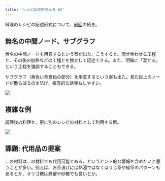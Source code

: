 ```yaml
---
title: 'レシピ記述形式メモ #2'
---
```

料理のレシピの記述形式について、[前回](https://r7kamura.com/articles/2022-05-13-mermaid-recipe-memo)の続き。

無名の中間ノード、サブグラフ
--------------

無名の中間ノードを用意するという案が出た。こうすると、混ぜ合わせる工程と、その後の加熱などの工程とを独立して記述できる。また、明確に「混ぜる」という工程を強調することもできる。

サブグラフ（黄色い背景色の部分）を用意するという案も出た。見た目上のノードが散らばるのを防げ、視覚的な誘導もしやすい。

![](https://lh5.googleusercontent.com/mCFGsQHs7k1Kw4AkorBcxDiqiKbUihGNDeE83OkgEhXupYpNn7jY85Tj56eBF98pUuJjRr2ibTmXGAVXY3rrl8HjDXvQ3gZfNscGasHd9CWpLVDZ9Sg29LLU-C64w1MHofZTKaCxqp9nVqu6S4Ow8g)

複雑な例
----

調理後の料理を、更に別のレシピの材料として利用する例。

![](https://lh5.googleusercontent.com/JSd5JPSuSwTcd2flEvqlLQ4_RkitnzZhS-xwKwY6_RMY5dIeGc9YhmjbVSre5GQLC6QOTD6-MfzG1p-e3YZSiceRP97cOmqpA6MUy335z1jg1aEeqWKDP3uEwWziOdDhT8OO0cgQ37eoBOwdZpLbsg)

課題: 代用品の提案
----------

この材料はこの材料でも代用可能である、というヒント的な情報を含めたいと思うことが多い。例えば、お茶漬けには熱湯ではなくほうじ茶や緑茶のパターンもあるとか、オリゴ糖は蜂蜜や砂糖でも良いとか。
